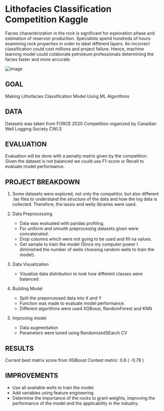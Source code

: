 # Lithofacies Classification Competition Kaggle
Facies characterization in the rock is significant for exploration phase and estimation of reservoir production. Specialists spend hundreds of hours examining rock properties in order to label different layers. An incorrect classification could cost millions and project failure. Hence, machine learning model could colaborate petroleum professionals determining the facies faster and more accurate.

![image](https://user-images.githubusercontent.com/100526221/204417041-44d0164c-e68b-47c0-9684-28bacb509f82.png)

GOAL
--------------------------------------------------------------------------------------------------------------------------
Making Lithofacies Classification Model Using ML Algorithms

DATA
--------------------------------------------------------------------------------------------------------------------------
Datasets was taken from FORCE 2020 Competition organized by Canadian Well Logging Society CWLS 

EVALUATION
-------------------------------------------------------------------------------------------------------------------------
Evaluation will be done with a penalty matrix given by the competition. Given the dataset is not balanced we could use F1-score or Recall to evaluate model performance.

PROJECT BREAKDOWN
-------------------------------------------------------------------------------------------------------------------------
1. Some datasets were explored, not only the competitor, but also different .las files to understand the structure of the data and how the log data is collected. Therefore, the lassio and welly libraries were used.

2. Data Preprocessing
   - Data was evaluated with pandas profiling.
   - For uniform and smooth preprocesing datasets given were concatenated.
   - Drop columns which were not going to be used and fill na values.
   - Get sample to train the model (Since my computer power I diminished the number of wells choosing random wells to train the model).

3. Data Visualization
   - Visualize data distribution to look how different classes were balanced.

4. Building Model
   - Split the preporcessed data into X and Y
   - Function was made to evaluate model performance.
   - Different algorithms were used XGBosst, RandomForest and KNN

5. Improving model
   - Data augmentation
   - Parameters were tuned using RandomizedSEarch CV

RESULTS
-------------------------------------------------------------------------------------------------------------------------
Current best matrix score from XGBoost 
Contest metric: 0.6 ( -0.79 )

IMPROVEMENTS
-------------------------------------------------------------------------------------------------------------------------
- Use all available wells to train the model.
- Add variables using feature engineering
- Determine the importance of the rocks to grant weights, improving the performance of the model and the applicability in the industry.
